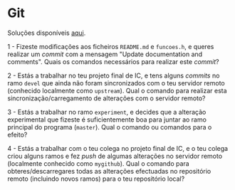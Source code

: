 # Git

Soluções disponíveis [aqui](../solucoes/09_git_sol.md).

1 - Fizeste modificações aos ficheiros `README.md` e `funcoes.h`, e queres
realizar um _commit_ com a mensagem "Update documentation and comments". Quais
os comandos necessários para realizar este _commit_?

2 - Estás a trabalhar no teu projeto final de IC, e tens alguns _commits_ no
ramo `devel` que ainda não foram sincronizados com o teu servidor remoto
(conhecido localmente como `upstream`). Qual o comando para realizar esta
sincronização/carregamento de alterações com o servidor remoto?

3 - Estás a trabalhar no ramo `experiment`, e decides que a alteração
experimental que fizeste é suficientemente boa para juntar ao ramo principal do
programa (`master`). Qual o comando ou comandos para o efeito?

4 - Estás a trabalhar com o teu colega no projeto final de IC, e o teu colega
criou alguns ramos e fez _push_ de algumas alterações no servidor remoto
(localmente conhecido como `mygithub`). Qual o comando para
obteres/descarregares todas as alterações efectuadas no repositório remoto
(incluindo novos ramos) para o teu repositório local?
